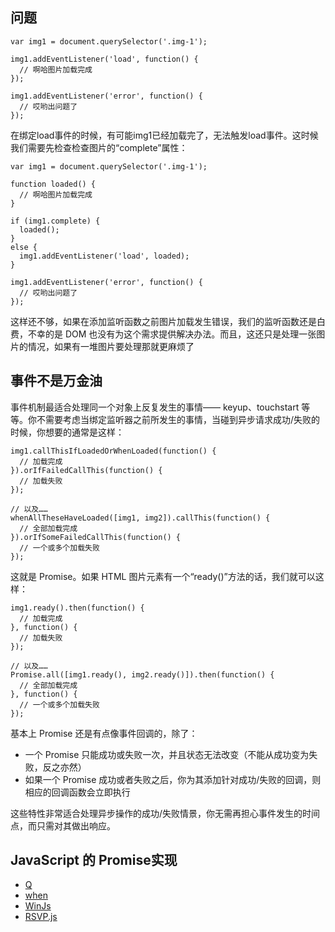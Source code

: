 问题
-
	var img1 = document.querySelector('.img-1');
	  
	img1.addEventListener('load', function() {
	  // 啊哈图片加载完成
	});
	
	img1.addEventListener('error', function() {
	  // 哎哟出问题了
	});
	
在绑定load事件的时候，有可能img1已经加载完了，无法触发load事件。这时候我们需要先检查检查图片的“complete”属性：

	var img1 = document.querySelector('.img-1');
	
	function loaded() {
	  // 啊哈图片加载完成
	}
	
	if (img1.complete) {
	  loaded();
	}
	else {
	  img1.addEventListener('load', loaded);
	}
	
	img1.addEventListener('error', function() {
	  // 哎哟出问题了
	});
	
	
这样还不够，如果在添加监听函数之前图片加载发生错误，我们的监听函数还是白费，不幸的是 DOM 也没有为这个需求提供解决办法。而且，这还只是处理一张图片的情况，如果有一堆图片要处理那就更麻烦了

事件不是万金油
-
事件机制最适合处理同一个对象上反复发生的事情—— keyup、touchstart 等等。你不需要考虑当绑定监听器之前所发生的事情，当碰到异步请求成功/失败的时候，你想要的通常是这样：

	img1.callThisIfLoadedOrWhenLoaded(function() {
	  // 加载完成
	}).orIfFailedCallThis(function() {
	  // 加载失败
	});
	
	// 以及……
	whenAllTheseHaveLoaded([img1, img2]).callThis(function() {
	  // 全部加载完成
	}).orIfSomeFailedCallThis(function() {
	  // 一个或多个加载失败
	});

这就是 Promise。如果 HTML 图片元素有一个“ready()”方法的话，我们就可以这样：

	img1.ready().then(function() {
	  // 加载完成
	}, function() {
	  // 加载失败
	});
	
	// 以及……
	Promise.all([img1.ready(), img2.ready()]).then(function() {
	  // 全部加载完成
	}, function() {
	  // 一个或多个加载失败
	});
	
基本上 Promise 还是有点像事件回调的，除了：

- 一个 Promise 只能成功或失败一次，并且状态无法改变（不能从成功变为失败，反之亦然）
- 如果一个 Promise 成功或者失败之后，你为其添加针对成功/失败的回调，则相应的回调函数会立即执行

这些特性非常适合处理异步操作的成功/失败情景，你无需再担心事件发生的时间点，而只需对其做出响应。

JavaScript 的 Promise实现
-

- [Q](https://github.com/kriskowal/q)
- [when](https://github.com/cujojs/when)
- [WinJs](http://msdn.microsoft.com/en-us/library/windows/apps/br211867.aspx)
- [RSVP.js](https://github.com/tildeio/rsvp.js)